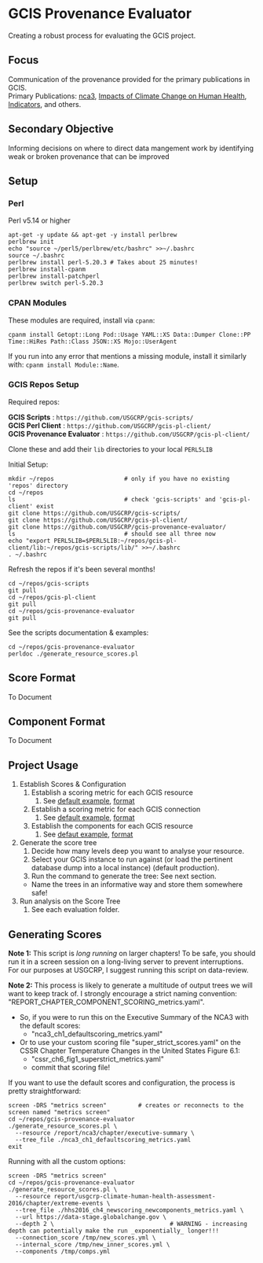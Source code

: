 # GCIS Provenance Evaluator
Creating a robust process for evaluating the GCIS project.

## Focus

Communication of the provenance provided for the primary publications in GCIS.  
Primary Publications: [nca3](https://data.globalchange.gov/report/nca3), [Impacts of Climate Change on Human Health](https://data.globalchange.gov/report/usgcrp-climate-human-health-assessment-2016), [Indicators](https://data.globalchange.gov/indicator?current=1), and others.  

## Secondary Objective
Informing decisions on where to direct data mangement work by identifying weak or broken provenance that can be improved

## Setup

### Perl

Perl v5.14 or higher  

```
apt-get -y update && apt-get -y install perlbrew
perlbrew init
echo "source ~/perl5/perlbrew/etc/bashrc" >>~/.bashrc
source ~/.bashrc
perlbrew install perl-5.20.3 # Takes about 25 minutes!
perlbrew install-cpanm
perlbrew install-patchperl
perlbrew switch perl-5.20.3
```

### CPAN Modules

These modules are required, install via `cpanm`:  

```
cpanm install Getopt::Long Pod::Usage YAML::XS Data::Dumper Clone::PP Time::HiRes Path::Class JSON::XS Mojo::UserAgent
```

If you run into any error that mentions a missing module, install it similarly with: `cpanm install Module::Name`.

### GCIS Repos Setup

Required repos:

**GCIS Scripts**     : `https://github.com/USGCRP/gcis-scripts/`  
**GCIS Perl Client** : `https://github.com/USGCRP/gcis-pl-client/`  
**GCIS Provenance Evaluator** : `https://github.com/USGCRP/gcis-pl-client/`

Clone these and add their `lib` directories to your local `PERL5LIB`

Initial Setup:
```
mkdir ~/repos                    # only if you have no existing 'repos' directory
cd ~/repos
ls                               # check 'gcis-scripts' and 'gcis-pl-client' exist
git clone https://github.com/USGCRP/gcis-scripts/
git clone https://github.com/USGCRP/gcis-pl-client/
git clone https://github.com/USGCRP/gcis-provenance-evaluator/
ls                               # should see all three now
echo "export PERL5LIB=$PERL5LIB:~/repos/gcis-pl-client/lib:~/repos/gcis-scripts/lib/" >>~/.bashrc
. ~/.bashrc
```

Refresh the repos if it's been several months!
```
cd ~/repos/gcis-scripts
git pull
cd ~/repos/gcis-pl-client
git pull
cd ~/repos/gcis-provenance-evaluator
git pull
```

See the scripts documentation & examples:
```
cd ~/repos/gcis-provenance-evaluator
perldoc ./generate_resource_scores.pl
```

## Score Format

To Document

## Component Format

To Document

## Project Usage

  1. Establish Scores & Configuration
     1. Establish a scoring metric for each GCIS resource
        1. See [default example](https://github.com/USGCRP/gcis-provenance-evaluator/blob/master/scores/internal_score.yaml), [format](#score-format)
     1. Establish a scoring metric for each GCIS connection
        1. See [default example](https://github.com/USGCRP/gcis-provenance-evaluator/blob/master/scores/connection_score.yaml), [format](#score-format)
     1. Establish the components for each GCIS resource
        1. See [defaut example](https://github.com/USGCRP/gcis-provenance-evaluator/blob/master/config/components.yaml), [format](#component-format)
  1. Generate the score tree
     1. Decide how many levels deep you want to analyse your resource.
     1. Select your GCIS instance to run against (or load the pertinent database dump into a local instance) (default production).
     1. Run the command to generate the tree: See next section.  
       - Name the trees in an informative way and store them somewhere safe!
  1. Run analysis on the Score Tree
     1. See each evaluation folder.

## Generating Scores


**Note 1:** This script is _long running_ on larger chapters! To be safe, you should run it in a screen session on a long-living server to prevent interruptions. For our purposes at USGCRP, I suggest running this script on data-review. 

**Note 2:** This process is likely to generate a multitude of output trees we will want to keep track of. I strongly encourage a strict naming convention: "REPORT_CHAPTER_COMPONENT_SCORING_metrics.yaml".  
  - So, if you were to run this on the Executive Summary of the NCA3 with the default scores: 
    - "nca3_ch1_defaultscoring_metrics.yaml"  
  - Or to use your custom scoring file "super_strict_scores.yaml" on the CSSR Chapter Temperature Changes in the United States Figure 6.1:
    - "cssr_ch6_fig1_superstrict_metrics.yaml" 
    - commit that scoring file!


If you want to use the default scores and configuration, the process is pretty straightforward:

```
screen -DRS "metrics screen"         # creates or reconnects to the screen named "metrics screen"
cd ~/repos/gcis-provenance-evaluator
./generate_resource_scores.pl \
  --resource /report/nca3/chapter/executive-summary \
  --tree_file ./nca3_ch1_defaultscoring_metrics.yaml
exit
```
  
Running with all the custom options:

```
screen -DRS "metrics screen"     
cd ~/repos/gcis-provenance-evaluator
./generate_resource_scores.pl \ 
  --resource report/usgcrp-climate-human-health-assessment-2016/chapter/extreme-events \ 
  --tree_file ./hhs2016_ch4_newscoring_newcomponents_metrics.yaml \ 
  --url https://data-stage.globalchange.gov \ 
  --depth 2 \                                 # WARNING - increasing depth can potentially make the run _exponentially_ longer!!!
  --connection_score /tmp/new_scores.yml \ 
  --internal_score /tmp/new_inner_scores.yml \ 
  --components /tmp/comps.yml
```


